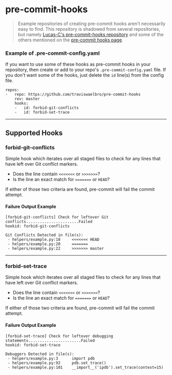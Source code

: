 # pre-commit-hooks

> Example repositories of creating pre-commit hooks aren't necessarily easy to
> find. This repository is shadowed from several repositories, but namely
> [Lucas-C's pre-commit-hooks repository](https://github.com/Lucas-C/pre-commit-hooks)
> and some of the others mentioned on the [pre-commit hooks page](https://pre-commit.com/hooks.html).

### Example of .pre-commit-config.yaml

If you want to use some of these hooks as pre-commit hooks in your repository,
then create or add to your repo's `.pre-commit-config.yaml` file. If you don't
want some of the hooks, just delete the `id` line(s) from the config file.

```
repos:
-   repo: https://github.com/traviswaelbro/pre-commit-hooks
    rev: master
    hooks:
    -   id: forbid-git-conflicts
    -   id: forbid-set-trace
```

---

## Supported Hooks

### forbid-git-conflicts

Simple hook which iterates over all staged files to check for any lines that
have left over Git conflict markers.

* Does the line contain `<<<<<<<` or `>>>>>>>`?
* Is the line an exact match for `=======` or `HEAD`?

If either of those two criteria are found, pre-commit will fail the commit attempt.

#### Failure Output Example

```
[forbid-git-conflicts] Check for leftover Git conflicts.......................Failed
hookid: forbid-git-conflicts

Git Conflicts Detected in file(s):
 - helpers/example.py:18     <<<<<<< HEAD
 - helpers/example.py:20     =======
 - helpers/example.py:22     >>>>>>> master
```

---

### forbid-set-trace

Simple hook which iterates over all staged files to check for any lines that
have left over Git conflict markers.

* Does the line contain `<<<<<<<` or `>>>>>>>`?
* Is the line an exact match for `=======` or `HEAD`?

If either of those two criteria are found, pre-commit will fail the commit attempt.

#### Failure Output Example

```
[forbid-set-trace] Check for leftover debugging statements.......................Failed
hookid: forbid-set-trace

Debuggers Detected in file(s):
 - helpers/example.py:3      import pdb
 - helpers/example.py:92     pdb.set_trace()
 - helpers/example.py:101    __import__('ipdb').set_trace(context=15)

```
